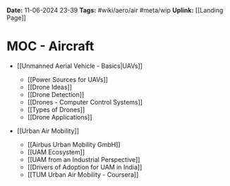 **Date:** 11-06-2024 23-39
**Tags:** #wiki/aero/air #meta/wip 
**Uplink:** [[Landing Page]]

# MOC - Aircraft

- [[Unmanned Aerial Vehicle - Basics|UAVs]]
	- [[Power Sources for UAVs]]
	- [[Drone Ideas]]
	- [[Drone Detection]]
	- [[Drones - Computer Control Systems]]
	- [[Types of Drones]]
	- [[Drone Applications]]

- [[Urban Air Mobility]]
	- [[Airbus Urban Mobility GmbH]]
	- [[UAM Ecosystem]]
	- [[UAM from an Industrial Perspective]]
	- [[Drivers of Adoption for UAM in India]]
	- [[TUM Urban Air Mobility - Coursera]]



